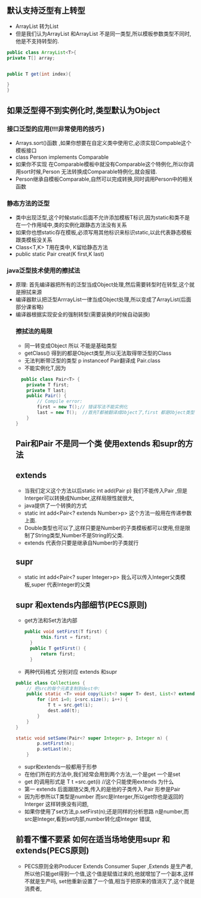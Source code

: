 ## 默认支持泛型有上转型
+ ArrayList<Interger> 转为List<Interger>
+ 但是我们认为ArrayList<Interger> 和ArrayList<number> 不是同一类型,所以模板参数类型不同时,他是不支持转型的.

```java
public class ArrayList<T>{
private T[] array;


public T get(int index){

}
}
```
## 如果泛型得不到实例化时,类型默认为Object
### 接口泛型的应用(!!!非常使用的技巧 )
+ Arrays.sort()函数 ,如果你想要在自定义类中使用它,必须实现Compable这个模板接口
+ class Person implements Comparable<Person>
+ 如果你不实现 在Comparable模板中就没有Comparable<Person>这个特例化,所以你调用sort时候,Person 无法转换成Comparable特例化,就会报错.
+ Person继承自模板Comparable<Person>,自然可以完成转换,同时调用Person中的相关函数

### 静态方法的泛型
+ 类中出现泛型,这个时候static后面不允许添加模板T标识,因为static和类不是在一个作用域中,类的实例化跟静态方法没有关系
+ 如果你也想static存在模板,必须写用其他标识来标识static,以此代表静态模板跟类模板没关系
+ Class<T,K> T用在类中, K留给静态方法
+ public static <K> Pair<K> creat(K first,K last)

### java泛型技术使用的擦拭法
+ 原理: 首先编译器把所有的泛型当成Object处理,然后需要转型时在转型,这个就是擦拭来源
+ 编译器默认把泛型ArrrayList<Integer>一律当成Object处理,所以变成了ArrayList<Object>(后面部分课省略)
+ 编译器根据<T>实现安全的强制转型(需要装换的时候自动装换)

### 擦拭法的局限
+ 同一转变成Object 所以<T>  不能是基础类型
+ getClass() 得到的都是Object类型,所以无法取得带泛型的Class
+ 无法判断带泛型的类型 p instanceof Pair<String>翻译成 Pair.class
+ 不能实例化T,因为
```java
  public class Pair<T> {
    private T first;
    private T last;
    public Pair() {
        // Compile error:
        first = new T();// 错误写法不能实例化
        last = new T();  //首先T都被翻译成Object了,first 都是Object类型,如果我们T想要的String 出现了冲突,为什么擦拭法不会冲突呢.一旦实例化,你在编译器看到Pair的时候,first就完成了实例化,T的类型是Object,后面擦拭转换的时候,类型出现了问题,first不是string,
    }
}

```


## Pair<Number>和Pair<Interger> 不是同一个类 使用extends 和supr的方法
## extends
+ 当我们定义这个方法以后static int add(Pair<Number> p)  我们不能传入Pair<Interger> ,但是Interger可以转换成Number,这样局限性就很大,
+ java提供了一个转换的方式
+ static int add<Pair<? extends Number>p> 这个方法一般用在传递参数上面.
+ Double类型也可以了,这样只要是Number的子类模板都可以使用,但是限制了String类型,Number不是String的父类.
+ extends 代表你只要是继承自Number的子类就行

## supr
+ static int add<Pair<? super Integer>p> 我么可以传入Integer父类模板,super 代表Integer的父类

## supr 和extends内部细节(PECS原则)
+ get方法和Set方法内部
  ```java
  public void setFirst(T first) {
        this.first = first;
    }
    public T getFirst() {
        return first;
    }
  ```
+ 两种代码格式 分别对应 extends 和supr
```java
public class Collections {
    // 把src的每个元素复制到dest中:
    public static <T> void copy(List<? super T> dest, List<? extends T> src) {
        for (int i=0; i<src.size(); i++) {
            T t = src.get(i);
            dest.add(t);
        }
    }
}
```
```java
static void setSame(Pair<? super Integer> p, Integer n) {
        p.setFirst(n);
        p.setLast(n);
    }
```
+ supr和extends一般都用于形参
+ 在他们所在的方法中,我们经常会用到两个方法,一个是get 一个是set
+ get 的调用形式是 T t =src.get(i) //这个只能使用extends 为什么
+ 第一 extends 后面跟随父类,传入的是他的子类传入 Pair<Integer> 形参是Pair<number>
+ 因为形参所以T类型是number 而src是Interger,所以get你也是返回的Interger 这样转换没有问题,
+ 如果你使用了set方法,p.setFirst(n);还是同样的分析思路 n是number,而src是Integer,看到set内部,number转化成Integer 错误,


## 前看不懂不要紧 如何在适当场地使用supr 和extends(PECS原则)
+ PECS原则全称Producer Extends Consumer Super  ,Extends 是生产者,所以他只能get得到一个值,这个值是赋值过来的,他就增加了一个副本,这样不就是生产吗, set他重新设置了一个值,相当于把原来的值消灭了,这个就是消费者,














